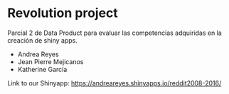 # Revolution project

Parcial 2 de Data Product para evaluar las competencias adquiridas en la creación de shiny apps.

- Andrea Reyes
- Jean Pierre Mejicanos
- Katherine García

Link to our Shinyapp: https://andreareyes.shinyapps.io/reddit2008-2016/
